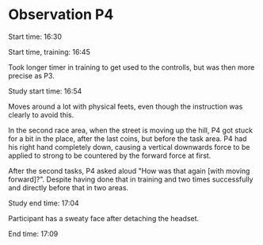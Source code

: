 # Observation P4

Start time: 16:30

Start time, training: 16:45

Took longer timer in training to get used to the controlls, but was then more precise as P3.

Study start time: 16:54

Moves around a lot with physical feets, even though the instruction was clearly to avoid this.

In the second race area, when the street is moving up the hill, P4 got stuck for a bit in the place, after the last coins, but before the task area. P4 had his right hand completely down, causing a vertical downwards force to be applied to strong to be countered by the forward force at first.

After the second tasks, P4 asked aloud "How was that again [with moving forward]?". Despite having done that in training and two times successfully and directly before that in two areas.

Study end time: 17:04

Participant has a sweaty face after detaching the headset.

End time: 17:09
